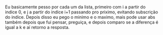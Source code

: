 Eu basicamente pesso por cada um da lista, primeiro com i a partir do indice 0, e j a partir do indice i+1 passando pro priximo, evitando subscrição do indice. Depois disso eu pego o minimo e o maximo, mais pode usar abs também depois que fui pensar, preguiça, e depois comparo se a diferença é igual a k e aí retorno a resposta.